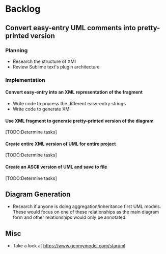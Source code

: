 # Backlog

## Convert easy-entry UML comments into pretty-printed version

### Planning

* Research the structure of XMI
* Review Sublime text's plugin architecture

### Implementation

#### Convert easy-entry into an XML representation of the fragment

* Write code to process the different easy-entry strings
* Write code to generate XMI

#### Use XML fragment to generate pretty-printed version of the diagram

[TODO:Determine tasks]

#### Create entire XML version of UML for entire project

[TODO:Determine tasks]

#### Create an ASCII version of UML and save to file

[TODO:Determine tasks]

## Diagram Generation

* Research if anyone is doing aggregation/inheritance first UML models. These would focus on 
one of these relationships as the main diagram form and other relationships would only be annotated.

## Misc

* Take a look at https://www.genmymodel.com/staruml
